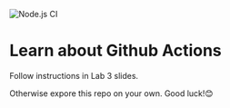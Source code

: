 ![Node.js CI](https://github.com/abbasmansoori/learn-cool-problems/actions/workflows/node.js.yml/badge.svg?event=push)




# Learn about Github Actions
Follow instructions in Lab 3 slides.

Otherwise expore this repo on your own. Good luck!😊
